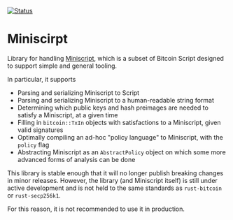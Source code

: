 [![Status](https://travis-ci.org/apoelstra/miniscript.png?branch=master)](https://travis-ci.org/apoelstra/miniscript)

# Miniscirpt

Library for handling [Miniscript](http://bitcoin.sipa.be/miniscript/miniscript.html),
which is a subset of Bitcoin Script designed to support simple and general tooling.

In particular, it supports

* Parsing and serializing Miniscript to Script
* Parsing and serializing Miniscript to a human-readable string format
* Determining which public keys and hash preimages are needed to satisfy a Miniscript, at a given time
* Filling in `bitcoin::TxIn` objects with satisfactions to a Miniscript, given valid signatures
* Optimally compiling an ad-hoc "policy language" to Miniscript, with the `policy` flag
* Abstracting Miniscript as an `AbstractPolicy` object on which some more advanced forms of analysis can be done

This library is stable enough that it will no longer publish breaking changes
in minor releases. However, the library (and Miniscript itself) is still under
active development and is not held to the same standards as `rust-bitcoin` or
`rust-secp256k1`.

For this reason, it is not recommended to use it in production.


